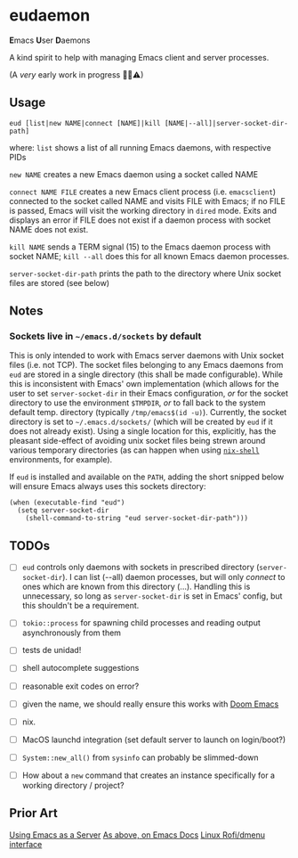 # eudaemon

**E**macs **U**ser **D**aemons

A kind spirit to help with managing Emacs client and server processes.

(A _very_ early work in progress 👼👹⚠)




## Usage

```
eud [list|new NAME|connect [NAME]|kill [NAME|--all]|server-socket-dir-path]
```

where:
`list` shows a list of all running Emacs daemons, with respective PIDs

`new NAME` creates a new Emacs daemon using a socket called NAME

`connect NAME FILE` creates a new Emacs client process (i.e. `emacsclient`) connected to the socket called NAME and visits FILE with Emacs; if no FILE is passed, Emacs will visit the working directory in `dired` mode. Exits and displays an error if FILE does not exist if a daemon process with socket NAME does not exist.

`kill NAME` sends a TERM signal (15) to the Emacs daemon process with socket NAME; `kill --all` does this for all known Emacs daemon processes.

`server-socket-dir-path`  prints the path to the directory where Unix socket files are stored (see below)



## Notes

### Sockets live in `~/emacs.d/sockets` by default
This is only intended to work with Emacs server daemons with Unix socket files (i.e. not TCP). The socket files belonging to any Emacs daemons from `eud` are stored in a single directory (this shall be made configurable). While this is inconsistent with Emacs' own implementation (which allows for the user to set `server-socket-dir` in their Emacs configuration, _or_ for the socket directory to use the environment `$TMPDIR`, _or_ to fall back to the system default temp. directory (typically `/tmp/emacs$(id -u)`). Currently, the socket directory is set to `~/.emacs.d/sockets/` (which will be created by `eud` if it does not already exist). Using a single location for this, explicitly, has the pleasant side-effect of avoiding unix socket files being strewn around various temporary directories (as can happen when using [`nix-shell`](https://wiki.nixos.org/wiki/Development_environment_with_nix-shell) environments, for example).

If `eud` is installed and available on the `PATH`, adding the short snipped below will ensure Emacs always uses this sockets directory:

``` emacs-lisp
(when (executable-find "eud")
  (setq server-socket-dir
	(shell-command-to-string "eud server-socket-dir-path")))
```


## TODOs

 - [ ] `eud` controls only daemons with sockets in prescribed directory (`server-socket-dir`). I can list (--all) daemon processes, but will only _connect_ to ones which are known from this directory (...). Handling this is unnecessary, so long as `server-socket-dir` is set in Emacs' config, but this shouldn't be a requirement.

 - [ ] `tokio::process` for spawning child processes and reading output asynchronously from them

 - [ ] tests de unidad!

 - [ ] shell autocomplete suggestions

 - [ ] reasonable exit codes on error?

 - [ ] given the name, we should really ensure this works with [Doom Emacs](https://github.com/doomemacs/doomemacs)

 - [ ] nix.

 - [ ] MacOS launchd integration (set default server to launch on login/boot?)

 - [ ] `System::new_all()` from `sysinfo` can probably be slimmed-down

 - [ ] How about a `new` command that creates an instance specifically for a working directory / project?



## Prior Art
[Using Emacs as a Server](https://www.gnu.org/software/emacs/manual/html_node/emacs/Emacs-Server.html)
[As above, on Emacs Docs](https://emacsdocs.org/docs/emacs/Emacs-Server)
[Linux Rofi/dmenu interface](https://github.com/Cycatz/dmenu-emacs-daemon)
